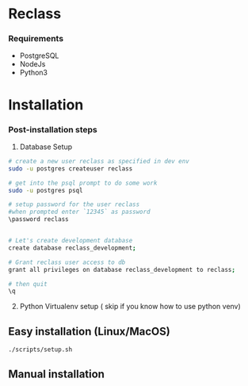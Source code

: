 # Reclass

### Requirements

- PostgreSQL
- NodeJs
- Python3

# Installation

### Post-installation steps

1. Database Setup

```bash
# create a new user reclass as specified in dev env
sudo -u postgres createuser reclass

# get into the psql prompt to do some work
sudo -u postgres psql

# setup password for the user reclass
#when prompted enter `12345` as password
\password reclass


# Let's create development database
create database reclass_development;

# Grant reclass user access to db
grant all privileges on database reclass_development to reclass;

# then quit
\q

```

2. Python Virtualenv setup ( skip if you know how to use python venv)

## Easy installation (Linux/MacOS)

```
./scripts/setup.sh
```

## Manual installation
